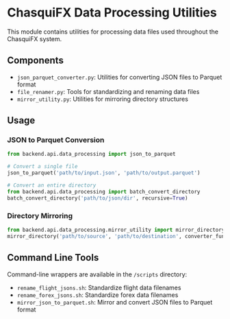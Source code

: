 # ChasquiFX Data Processing Utilities

This module contains utilities for processing data files used throughout the ChasquiFX system.

## Components

- `json_parquet_converter.py`: Utilities for converting JSON files to Parquet format
- `file_renamer.py`: Tools for standardizing and renaming data files
- `mirror_utility.py`: Utilities for mirroring directory structures

## Usage

### JSON to Parquet Conversion

```python
from backend.api.data_processing import json_to_parquet

# Convert a single file
json_to_parquet('path/to/input.json', 'path/to/output.parquet')

# Convert an entire directory
from backend.api.data_processing import batch_convert_directory
batch_convert_directory('path/to/json/dir', recursive=True)
```

### Directory Mirroring

```python
from backend.api.data_processing.mirror_utility import mirror_directory
mirror_directory('path/to/source', 'path/to/destination', converter_func)
```

## Command Line Tools

Command-line wrappers are available in the `/scripts` directory:

- `rename_flight_jsons.sh`: Standardize flight data filenames
- `rename_forex_jsons.sh`: Standardize forex data filenames
- `mirror_json_to_parquet.sh`: Mirror and convert JSON files to Parquet format
